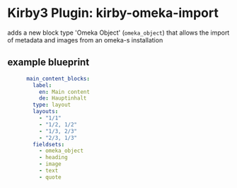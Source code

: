# Kirby3 Plugin: kirby-omeka-import

adds a new block type 'Omeka Object' (`omeka_object`) that allows the import of metadata and images from an omeka-s
installation

## example blueprint

```yaml
      main_content_blocks:
        label:
          en: Main content
          de: Hauptinhalt
        type: layout
        layouts:
          - "1/1"
          - "1/2, 1/2"
          - "1/3, 2/3"
          - "2/3, 1/3"
        fieldsets:
          - omeka_object
          - heading
          - image
          - text
          - quote
```

